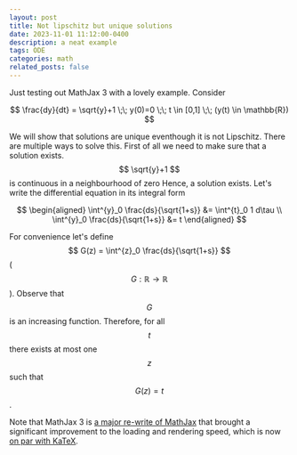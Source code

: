 ```yaml
---
layout: post
title: Not lipschitz but unique solutions 
date: 2023-11-01 11:12:00-0400
description: a neat example
tags: ODE
categories: math
related_posts: false
---
```


Just testing out MathJax 3 with a lovely example. Consider

$$
\frac{dy}{dt} = \sqrt{y}+1 \;\; y(0)=0 \;\; t \in [0,1] \;\; (y(t) \in \mathbb{R})
$$

We will show that solutions are unique eventhough it is not Lipschitz. There are multiple ways to solve this.  First of all we need to make sure that a solution exists. $$ \sqrt{y}+1 $$ is continuous in a neighbourhood of zero Hence, a solution exists. Let's write the differential equation in its integral form


$$
\begin{aligned}
\int^{y}_0 \frac{ds}{\sqrt{1+s}} &= \int^{t}_0 1 d\tau \\
\int^{y}_0 \frac{ds}{\sqrt{1+s}} &= t
\end{aligned}  
$$

For convenience let's define $$ G(z) = \int^{z}_0 \frac{ds}{\sqrt{1+s}} $$ ($$ G: \mathbb{R} \rightarrow \mathbb{R} $$). Observe that $$ G $$ is an increasing function. Therefore, for all $$ t $$ there exists at most one $$ z $$ such that $$ G(z) = t$$. 

Note that MathJax 3 is [a major re-write of MathJax](https://docs.mathjax.org/en/latest/upgrading/whats-new-3.0.html) that brought a significant improvement to the loading and rendering speed, which is now [on par with KaTeX](http://www.intmath.com/cg5/katex-mathjax-comparison.php).
